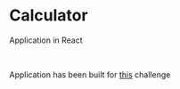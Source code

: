 <h1>Calculator</h1>

<p>Application in React</p>
<br>
<p>Application has been built for <a href="https://www.freecodecamp.org/learn/front-end-development-libraries/front-end-development-libraries-projects/build-a-javascript-calculator">this</a> challenge</p>
